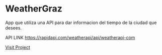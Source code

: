 # WeatherGraz
App que utiliza una API para dar informacion del tiempo de la ciudad que desees.

API LINK
https://rapidapi.com/weatherapi/api/weatherapi-com

[Visit Project](https://dgrazz.github.io/WeatherGraz/)
